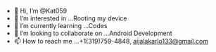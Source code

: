 - 👋 Hi, I’m @Kat059
- 👀 I’m interested in ...Rooting my device 
- 🌱 I’m currently learning ...Codes
- 💞️ I’m looking to collaborate on ...Android Development 
- 📫 How to reach me ...+1(319)759-4848, aijalakarlo133@gmail.com

<!---
Kat059/Kat059 is a ✨ special ✨ repository because its `README.md` (this file) appears on your GitHub profile.
You can click the Preview link to take a look at your changes.
--->
